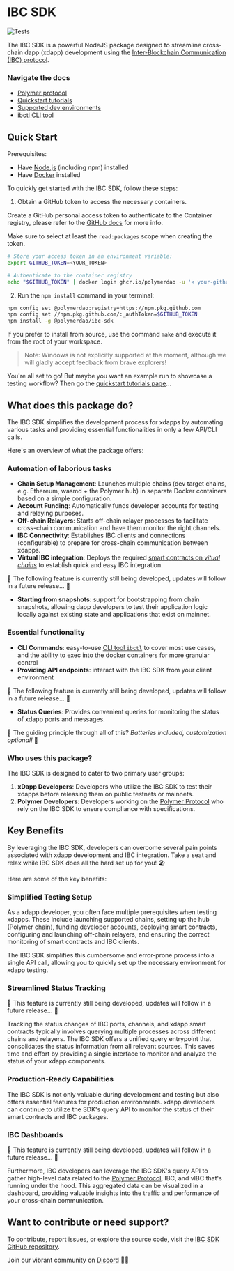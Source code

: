 # IBC SDK

![Tests](https://github.com/polymerdao/ibc-sdk/actions/workflows/test.yml/badge.svg?branch=main)

The IBC SDK is a powerful NodeJS package designed to streamline cross-chain dapp (xdapp) development using the [Inter-Blockchain Communication (IBC) protocol](https://ibcprotocol.org/).

### Navigate the docs

- [Polymer protocol](./docs/polymer/index.md)
- [Quickstart tutorials](./docs/quickstart/index.md)
- [Supported dev environments](./docs/dev-environment/index.md)
- [ibctl CLI tool](./docs/ibctl/index.md)

## Quick Start

Prerequisites:

- Have [Node.js](https://nodejs.org/en/download) (including npm) installed
- Have [Docker](https://docs.docker.com/get-docker/) installed

To quickly get started with the IBC SDK, follow these steps:

1. Obtain a GitHub token to access the necessary containers.

Create a GitHub personal access token to authenticate to the Container registry, please refer to the [GitHub docs](https://docs.github.com/en/packages/working-with-a-github-packages-registry/working-with-the-container-registry#authenticating-in-a-github-actions-workflow) for more info.

Make sure to select at least the `read:packages` scope when creating the token.

```sh
# Store your access token in an environment variable:
export GITHUB_TOKEN=<YOUR_TOKEN>

# Authenticate to the container registry
echo "$GITHUB_TOKEN" | docker login ghcr.io/polymerdao -u '< your-github-username >' --password-stdin
```

2. Run the `npm install` command in your terminal:

```bash
npm config set @polymerdao:registry=https://npm.pkg.github.com
npm config set //npm.pkg.github.com/:_authToken=$GITHUB_TOKEN
npm install -g @polymerdao/ibc-sdk
```

If you prefer to install from source, use the command `make` and execute it from the root of your workspace.

> Note: Windows is not explicitly supported at the moment, although we will gladly accept feedback from brave explorers!

You're all set to go! But maybe you want an example run to showcase a testing workflow? Then go the [quickstart tutorials page](./quickstart/index.md)...

## What does this package do?

The IBC SDK simplifies the development process for xdapps by automating various tasks and providing essential functionalities in only a few API/CLI calls.

Here's an overview of what the package offers:

### Automation of laborious tasks

- **Chain Setup Management**: Launches multiple chains (dev target chains, e.g. Ethereum, wasmd + the Polymer hub) in separate Docker containers based on a simple configuration.
- **Account Funding**: Automatically funds developer accounts for testing and relaying purposes.
- **Off-chain Relayers**: Starts off-chain relayer processes to facilitate cross-chain communication and have them monitor the right channels.
- **IBC Connectivity**: Establishes IBC clients and connections (configurable) to prepare for cross-chain communication between xdapps.
- **Virtual IBC integration**: Deploys the required [smart contracts on _vitual chains_](./docs/polymer/5-vibc.md) to establish quick and easy IBC integration.

🚧 The following feature is currently still being developed, updates will follow in a future release... 🚧

- **Starting from snapshots**: support for bootstrapping from chain snapshots, allowing dapp developers to test their application logic locally against existing state and applications that exist on mainnet.

### Essential functionality

- **CLI Commands**: easy-to-use [CLI tool `ibctl`](./docs/ibctl/index.md) to cover most use cases, and the ability to exec into the docker containers for more granular control
- **Providing API endpoints**: interact with the IBC SDK from your client environment

🚧 The following feature is currently still being developed, updates will follow in a future release... 🚧

- **Status Queries**: Provides convenient queries for monitoring the status of xdapp ports and messages.

🔋 The guiding principle through all of this? _Batteries included, customization optional!_ 🔋

### Who uses this package?

The IBC SDK is designed to cater to two primary user groups:

1. **xDapp Developers**: Developers who utilize the IBC SDK to test their xdapps before releasing them on public testnets or mainnets.
2. **Polymer Developers**: Developers working on the [Polymer Protocol](<(./docs/polymer/index.md)>) who rely on the IBC SDK to ensure compliance with specifications.

## Key Benefits

By leveraging the IBC SDK, developers can overcome several pain points associated with xdapp development and IBC integration. Take a seat and relax while IBC SDK does all the hard set up for you! 🏖️

Here are some of the key benefits:

### Simplified Testing Setup

As a xdapp developer, you often face multiple prerequisites when testing xdapps. These include launching supported chains, setting up the hub (Polymer chain), funding developer accounts, deploying smart contracts, configuring and launching off-chain relayers, and ensuring the correct monitoring of smart contracts and IBC clients.

The IBC SDK simplifies this cumbersome and error-prone process into a single API call, allowing you to quickly set up the necessary environment for xdapp testing.

### Streamlined Status Tracking

🚧 This feature is currently still being developed, updates will follow in a future release... 🚧

Tracking the status changes of IBC ports, channels, and xdapp smart contracts typically involves querying multiple processes across different chains and relayers. The IBC SDK offers a unified query entrypoint that consolidates the status information from all relevant sources. This saves time and effort by providing a single interface to monitor and analyze the status of your xdapp components.

### Production-Ready Capabilities

The IBC SDK is not only valuable during development and testing but also offers essential features for production environments. xdapp developers can continue to utilize the SDK's query API to monitor the status of their smart contracts and IBC packages.

### IBC Dashboards

🚧 This feature is currently still being developed, updates will follow in a future release... 🚧

Furthermore, IBC developers can leverage the IBC SDK's query API to gather high-level data related to the [Polymer Protocol](./docs/polymer/index.md), IBC, and vIBC that's running under the hood. This aggregated data can be visualized in a dashboard, providing valuable insights into the traffic and performance of your cross-chain communication.

## Want to contribute or need support?

To contribute, report issues, or explore the source code, visit the [IBC SDK GitHub repository](https://github.com/polymerdao/ibc-sdk).

Join our vibrant community on [Discord](https://discord.gg/PM54RNM8) 🐱‍💻
